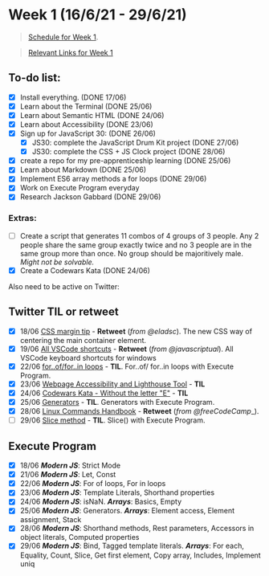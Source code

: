 # Week 1 (16/6/21 - 29/6/21)

> [Schedule for Week 1](https://learn.foundersandcoders.com/course/syllabus/pre-apprenticeship-1/schedule/).

> [Relevant Links for Week 1](https://mjow1999.github.io/FAC-Links/)

## To-do list:

- [x] Install everything. (DONE 17/06)
- [x] Learn about the Terminal (DONE 25/06)
- [x] Learn about Semantic HTML (DONE 24/06)
- [x] Learn about Accessibility (DONE 23/06)
- [x] Sign up for JavaScript 30: (DONE 26/06)
  - [x] JS30: complete the JavaScript Drum Kit project (DONE 27/06)
  - [x] JS30: complete the CSS + JS Clock project (DONE 28/06)
- [x] create a repo for my pre-apprenticeship learning (DONE 25/06)
- [x] Learn about Markdown (DONE 25/06)
- [x] Implement ES6 array methods a for loops (DONE 29/06)
- [x] Work on Execute Program everyday
- [x] Research Jackson Gabbard (DONE 29/06)

### Extras:

- [ ] Create a script that generates 11 combos of 4 groups of 3 people. Any 2 people share the same group exactly twice and no 3 people are in the same group more than once. No group should be majoritively male. *Might not be solvable.*
- [x] Create a Codewars Kata (DONE 24/06)

Also need to be active on Twitter:

## Twitter TIL or retweet

- [x] 18/06 [CSS margin tip](https://twitter.com/michwills99/status/1405834817393074180?s=21) - __Retweet__ (_from @eladsc_). The new CSS way of centering the main container element.
- [x] 19/06 [All VSCode shortcuts](https://twitter.com/javascriptual/status/1406070380977086464?s=20) - __Retweet__ (_from @javascriptual_). All VSCode keyboard shortcuts for windows
- [x] 22/06 [for..of/for..in loops](https://twitter.com/michWills99/status/1407055829069664260?s=20) - __TIL__. For..of/ for..in loops with Execute Program.
- [x] 23/06 [Webpage Accessibility and Lighthouse Tool](https://twitter.com/michWills99/status/1407474917487095811?s=20) - __TIL__
- [x] 24/06 [Codewars Kata - Without the letter "E"](https://twitter.com/michWills99/status/1408099868283899905?s=20) - __TIL__
- [x] 25/06 [Generators](https://twitter.com/michWills99/status/1408535637389684744?s=20) - __TIL__. Generators with Execute Program.
- [x] 28/06 [Linux Commands Handbook](https://twitter.com/freeCodeCamp/status/1409482214639820800?s=20) - __Retweet__ (_from @freeCodeCamp__).
- [ ] 29/06 [Slice method](https://twitter.com/michWills99/status/1409900498908594182?s=20) - __TIL__. Slice() with Execute Program.

## Execute Program

- [x] 18/06 ___Modern JS___: Strict Mode
- [x] 21/06 ___Modern JS___: Let, Const
- [x] 22/06 ___Modern JS___: For of loops, For in loops
- [x] 23/06 ___Modern JS___: Template Literals, Shorthand properties
- [x] 24/06 ___Modern JS___: isNaN. ___Arrays___: Basics, Empty
- [x] 25/06 ___Modern JS___: Generators. ___Arrays___: Element access,  Element assignment, Stack
- [x] 28/06 ___Modern JS___: Shorthand methods, Rest parameters, Accessors in object literals, Computed properties
- [x] 29/06 ___Modern JS___: Bind, Tagged template literals. ___Arrays___: For each, Equality, Count, Slice, Get first element, Copy array, Includes, Implement uniq
